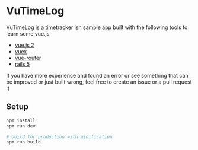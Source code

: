 # VuTimeLog

VuTimeLog is a timetracker ish sample app built with the following tools to learn some vue.js

- [vue.js 2](https://github.com/vuejs/vue)
- [vuex](https://github.com/vuejs/vuex)
- [vue-router](https://github.com/vuejs/vue-router)
- [rails 5](https://github.com/rails/rails)

If you have more experience and found an error or see something that can be improved or just built wrong, feel free to create an issue or a pull request :)

## Setup

``` bash
npm install
npm run dev

# build for production with minification
npm run build
```
